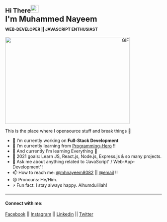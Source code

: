<h3 style="display: inline-block; font-size: 20px; margin-top: -10px; text-align: left;">Hi There<img src="https://media.giphy.com/media/hvRJCLFzcasrR4ia7z/giphy.gif" width="25px"><br><span style="font-size: 25px; text-transform: capitalize; margin-top: 15px;">I'm Muhammed Nayeem</span></h3>
<br>
<h4 style="font-size: 13px; text-transform: uppercase; margin-top: -10px; text-align: left;">web-developer || javascript enthusiast</h4>

<img style="text-align: right; width: 400px; height: 280px;" alt="GIF" src="Images/code.gif"/>



This is the place where I opensource stuff and break things :rofl:


- 🔭 I’m currently working on **Full-Stack Development**
- 🌱 I’m currently learning from [Programming-Hero](https://www.programming-hero.com/) !!
- 🌱 And currently I'm learning Everything :rofl:
- 🥅 2021 goals: Learn JS, React.js, Node.js, Express.js & so many projects.
- 💬 Ask me about anything related to 'JavaScript' / Web-App-Development' !
- 📫 How to reach me: [@mhnayeem8082](https://twitter.com/mhnayeem8082/) || [@email](mohammednayeem808@gmail.com) !!
- 😄 Pronouns: He/Him.
- ⚡ Fun fact: I stay always happy. Alhumdulillah!

---
#### Connect with me:
[Facebook](https://www.facebook.com/mh.nayem.7186/) || [Instagram](https://www.instagram.com/muhammed_nayeem96/) || [Linkedin](https://www.linkedin.com/muhammed-nayeem69/) || [Twitter](https://twitter.com/mhnayeem8082/)